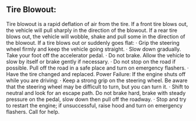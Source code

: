 ## Tire Blowout:
Tire blowout is a rapid deflation of air from the tire. If a front tire blows out, the vehicle will pull sharply in the direction of the blowout. If a rear tire blows out, the vehicle will wobble, shake and pull some in the direction of the blowout. If a tire blows out or suddenly goes flat:
· Grip the steering wheel firmly and keep the vehicle going straight.
· Slow down gradually. Take your foot off the accelerator pedal.
· Do not brake. Allow the vehicle to slow by itself or brake gently if necessary.
· Do not stop on the road if possible. Pull off the road in a safe place and turn on emergency flashers.
· Have the tire changed and replaced.
Power Failure:
If the engine shuts off while you are driving:
· Keep a strong grip on the steering wheel. Be aware that the steering wheel may be difficult to turn, but you can turn it.
· Shift to neutral and look for an escape path. Do not brake hard, brake with steady pressure on the pedal, slow down then pull off the roadway.
· Stop and try to restart the engine; if unsuccessful, raise hood and turn on emergency flashers. Call for help.